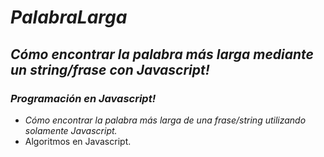# **_PalabraLarga_**

## **_Cómo encontrar la palabra más larga mediante un string/frase con Javascript!_**

### **_Programación en Javascript!_**

- _Cómo encontrar la palabra más larga de una frase/string utilizando solamente Javascript._
- Algoritmos en Javascript.
